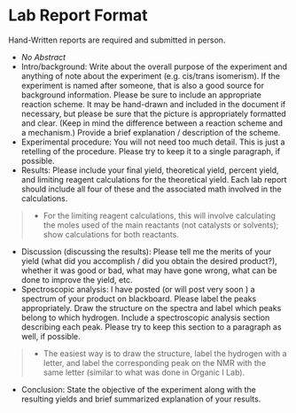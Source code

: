 # Lab Report Format

Hand-Written reports are required and submitted in person.

 - *No Abstract* 
 - Intro/background: Write about the overall purpose of the experiment and anything of note about the experiment (e.g. cis/trans isomerism). If the experiment is named after someone, that is also a good source for background information. Please be sure to include an appropriate reaction scheme. It may be hand-drawn and included in the document if necessary, but please be sure that the picture is appropriately formatted and clear. (Keep in mind the difference between a reaction scheme and a mechanism.) Provide a brief explanation / description of the scheme.
 - Experimental procedure: You will not need too much detail. This is just a retelling of the procedure. Please try to keep it to a single paragraph, if possible.
 - Results: Please include your final yield, theoretical yield, percent yield, and limiting reagent calculations for the theoretical yield. Each lab report should include all four of these and the associated math involved in the calculations.
> - For the limiting reagent calculations, this will involve calculating the moles used of the main reactants (not catalysts or solvents); show calculations for both reactants.
 - Discussion (discussing the results): Please tell me the merits of your yield (what did you accomplish / did you obtain the desired product?), whether it was good or bad, what may have gone wrong, what can be done to improve the yield, etc.
 - Spectroscopic analysis: I have posted  (or will post very soon ) a spectrum of your product on blackboard. Please label the peaks appropriately. Draw the structure on the spectra and label which peaks belong to which hydrogen. Include a spectroscopic analysis section describing each peak. Please try to keep this section to a paragraph as well, if possible.
> - The easiest way is to draw the structure, label the hydrogen with a letter, and label the corresponding peak on the NMR with the same letter (similar to what was done in Organic I Lab).
 - Conclusion: State the objective of the experiment along with the resulting yields and brief summarized explanation of your results.
 

